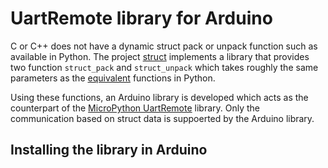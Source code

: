 # UartRemote library for Arduino

C or C++ does not have a dynamic struct pack or unpack function such as available in Python. The project [struct](https://github.com/svperbeast/struct) implements a library that provides two function `struct_pack` and `struct_unpack` which takes roughly the same parameters as the [equivalent](https://docs.python.org/3/library/struct.html#module-struct) functions in Python.

Using these functions, an Arduino library is developed which acts as the counterpart of the [MicroPython UartRemote](https://github.com/antonvh/LMS-uart-esp/tree/main/Libraries/UartRemote/MicroPython) library. Only the communication based on struct data is suppoerted by the Arduino library.

## Installing the library in Arduino

## 
